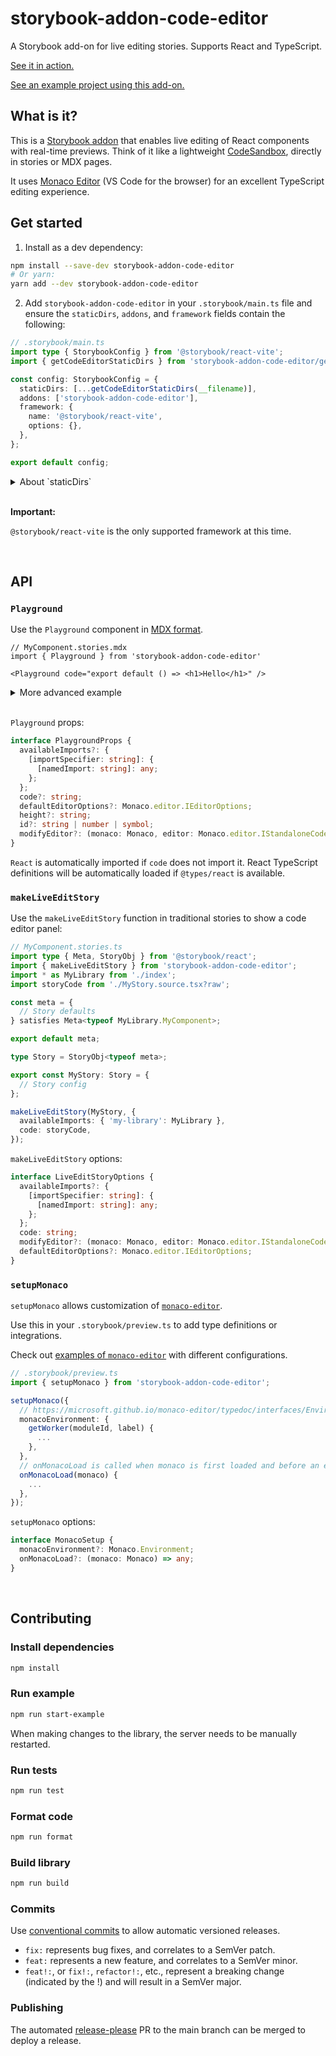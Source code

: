 # storybook-addon-code-editor

A Storybook add-on for live editing stories. Supports React and TypeScript.

[See it in action.](https://jeremyrh.github.io/storybook-addon-code-editor)

[See an example project using this add-on.](./example)

## What is it?

This is a [Storybook addon](https://storybook.js.org/addons) that enables live editing of React components with real-time previews.
Think of it like a lightweight [CodeSandbox](https://codesandbox.io), directly in stories or MDX pages.

It uses [Monaco Editor](https://github.com/microsoft/monaco-editor) (VS Code for the browser) for an excellent TypeScript editing experience.

## Get started

1. Install as a dev dependency:

```sh
npm install --save-dev storybook-addon-code-editor
# Or yarn:
yarn add --dev storybook-addon-code-editor
```

2. Add `storybook-addon-code-editor` in your `.storybook/main.ts` file and ensure the `staticDirs`, `addons`, and `framework` fields contain the following:

```ts
// .storybook/main.ts
import type { StorybookConfig } from '@storybook/react-vite';
import { getCodeEditorStaticDirs } from 'storybook-addon-code-editor/getStaticDirs';

const config: StorybookConfig = {
  staticDirs: [...getCodeEditorStaticDirs(__filename)],
  addons: ['storybook-addon-code-editor'],
  framework: {
    name: '@storybook/react-vite',
    options: {},
  },
};

export default config;
```

<details>
<summary>About `staticDirs`</summary>

`staticDirs` sets a list of directories of static files to be loaded by Storybook.
The editor ([monaco-editor](https://github.com/microsoft/monaco-editor)) requires these extra static files to be available at runtime.

Additional static files can be added using the `getExtraStaticDir` helper from `storybook-addon-code-editor/getStaticDirs`:

```ts
// .storybook/main.ts
import {
  getCodeEditorStaticDirs,
  getExtraStaticDir,
} from 'storybook-addon-code-editor/getStaticDirs';

const config: StorybookConfig =  {
  staticDirs: [
    ...getCodeEditorStaticDirs(__filename),
    // files will be available at: /monaco-editor/esm/*
    getExtraStaticDir('monaco-editor/esm'),
```

</details>

<br />

**Important:**

`@storybook/react-vite` is the only supported framework at this time.

<br />

## API

### `Playground`

Use the `Playground` component in [MDX format](https://storybook.js.org/docs/writing-docs/mdx).

```mdx
// MyComponent.stories.mdx
import { Playground } from 'storybook-addon-code-editor'

<Playground code="export default () => <h1>Hello</h1>" />
```

<details>
<summary>More advanced example</summary>

```mdx
// MyComponent.stories.mdx
import { Playground } from 'storybook-addon-code-editor';
import \* as MyLibrary from './index';
import storyCode from './MyStory.source.tsx?raw';

// TypeScript might complain about not finding this import or
// importing things from .d.ts files wihtout `import type`.
// Ignore this, we need the string contents of this file.
// @ts-ignore
import MyLibraryTypes from '../dist/types.d.ts?raw';

<Playground
  availableImports={{ 'my-library': MyLibrary }}
  code={storyCode}
  height="560px"
  id="unique id used to save edited code until the page is reloaded"
  modifyEditor={(monaco, editor) => {
    // editor docs: https://microsoft.github.io/monaco-editor/api/interfaces/monaco.editor.IStandaloneCodeEditor.html
    // monaco docs: https://microsoft.github.io/monaco-editor/api/modules/monaco.html
    editor.getModel().updateOptions({ tabSize: 2 });
    monaco.editor.setTheme('vs-dark');
    monaco.languages.typescript.typescriptDefaults.addExtraLib(
      MyLibraryTypes,
      'file:///node_modules/my-library/index.d.ts',
    );
  }}
/>
```

</details>

<br />

`Playground` props:

```ts
interface PlaygroundProps {
  availableImports?: {
    [importSpecifier: string]: {
      [namedImport: string]: any;
    };
  };
  code?: string;
  defaultEditorOptions?: Monaco.editor.IEditorOptions;
  height?: string;
  id?: string | number | symbol;
  modifyEditor?: (monaco: Monaco, editor: Monaco.editor.IStandaloneCodeEditor) => any;
}
```

`React` is automatically imported if `code` does not import it.
React TypeScript definitions will be automatically loaded if `@types/react` is available.

### `makeLiveEditStory`

Use the `makeLiveEditStory` function in traditional stories to show a code editor panel:

```ts
// MyComponent.stories.ts
import type { Meta, StoryObj } from '@storybook/react';
import { makeLiveEditStory } from 'storybook-addon-code-editor';
import * as MyLibrary from './index';
import storyCode from './MyStory.source.tsx?raw';

const meta = {
  // Story defaults
} satisfies Meta<typeof MyLibrary.MyComponent>;

export default meta;

type Story = StoryObj<typeof meta>;

export const MyStory: Story = {
  // Story config
};

makeLiveEditStory(MyStory, {
  availableImports: { 'my-library': MyLibrary },
  code: storyCode,
});
```

`makeLiveEditStory` options:

```ts
interface LiveEditStoryOptions {
  availableImports?: {
    [importSpecifier: string]: {
      [namedImport: string]: any;
    };
  };
  code: string;
  modifyEditor?: (monaco: Monaco, editor: Monaco.editor.IStandaloneCodeEditor) => any;
  defaultEditorOptions?: Monaco.editor.IEditorOptions;
}
```

### `setupMonaco`

`setupMonaco` allows customization of [`monaco-editor`](https://github.com/microsoft/monaco-editor).

Use this in your `.storybook/preview.ts` to add type definitions or integrations.

Check out [examples of `monaco-editor`](https://github.com/microsoft/monaco-editor/tree/ae158a25246af016a0c56e2b47df83bd4b1c2426/samples) with different configurations.

```ts
// .storybook/preview.ts
import { setupMonaco } from 'storybook-addon-code-editor';

setupMonaco({
  // https://microsoft.github.io/monaco-editor/typedoc/interfaces/Environment.html
  monacoEnvironment: {
    getWorker(moduleId, label) {
      ...
    },
  },
  // onMonacoLoad is called when monaco is first loaded and before an editor instance is created.
  onMonacoLoad(monaco) {
    ...
  },
});
```

`setupMonaco` options:

```ts
interface MonacoSetup {
  monacoEnvironment?: Monaco.Environment;
  onMonacoLoad?: (monaco: Monaco) => any;
}
```

<br />

## Contributing

### Install dependencies

```sh
npm install
```

### Run example

```sh
npm run start-example
```

When making changes to the library, the server needs to be manually restarted.

### Run tests

```sh
npm run test
```

### Format code

```sh
npm run format
```

### Build library

```sh
npm run build
```

### Commits

Use [conventional commits](https://www.conventionalcommits.org/en/v1.0.0/) to allow automatic versioned releases.

- `fix:` represents bug fixes, and correlates to a SemVer patch.
- `feat:` represents a new feature, and correlates to a SemVer minor.
- `feat!:`, or `fix!:`, `refactor!:`, etc., represent a breaking change (indicated by the !) and will result in a SemVer major.

### Publishing

The automated [release-please](https://github.com/googleapis/release-please) PR to the main branch can be merged to deploy a release.
